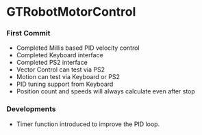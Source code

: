 # GTRobotMotorControl

### First Commit
- Completed Millis based PID velocity control
- Completed Keyboard interface
- Completed PS2 interface
- Vector Control can test via PS2
- Motion can test via Keyboard or PS2
- PID tuning support from Keyboard
- Position count and speeds will always calculate even after stop

### Developments 
- Timer function introduced to improve the PID loop.
